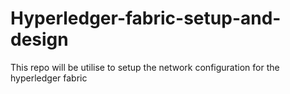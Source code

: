 # Hyperledger-fabric-setup-and-design
This repo will be utilise to setup the network configuration for the hyperledger fabric
